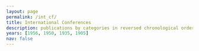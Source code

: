 ```yaml
---
layout: page
permalink: /int_cf/
title: International Conferences
description: publications by categories in reversed chronological order. generated by jekyll-scholar.
years: [1956, 1950, 1935, 1905]
nav: false
---
```


<!--<div class="publications">

{% for y in (1994..2030) %}
  <h2 class="year">{{y}}</h2>
  {% bibliography -f papers -q @*[year={{y}}]* %}
{% endfor %}

</div>-->
